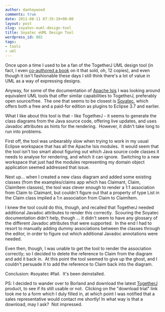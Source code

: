 ```yaml
---
author: danhaywood
comments: true
date: 2011-08-11 07:35:19+00:00
layout: post
slug: soyatec-euml-design-tool
title: Soyatec eUML Design Tool
wordpress_id: 802
tags:
- tools
- uml
---
```


Once upon a time I used to be a fan of the TogetherJ UML design tool (in fact, I even [co-authored a book](http://www.amazon.co.uk/Better-Software-Faster-Coad-Carmichael/dp/0130087521) on it that sold, oh, 12 copies), and even though it isn't fashionable these days I still think there's a lot of value in UML as a way of expressing designs.

Anyway, for some of the documentation of [Apache Isis](http://incubator.apache.org/isis) I was looking around equivalent UML tools that offer similar capabilities to TogetherJ, preferably open source/free.  The one that seems to be closest is [Soyatec](www.soyatec.com), which offers both a free and a paid-for edition as plugins to Eclipse 3.7 and earlier.

What I like about this tool is that - like TogetherJ - it seems to generate the class diagrams from the Java source code, offering live updates, and uses Javadoc attributes as hints for the rendering.  However, it didn't take long to run into problems.

<!-- more -->

First off, the tool was unbearably slow when trying to work in my usual Eclipse workspace that has all the Apache Isis modules.  It would seem that the tool isn't too smart about figuring out which Java source code classes it needs to analyse for rendering, and which it can ignore.  Switching to a new workspace that just had the modules representing my domain object application seemed addressed that issue.

Next up... when I created a new class diagram and added some existing classes (from the examples/claims app which has Claimant, Claim, ClaimItem classes), the tool was clever enough to render a 1:1 association from Claim to Claimant, but couldn't figure out that a property of type List<ClaimItem> in the Claim class implied a 1:n association from Claim to ClaimItem.

I knew the tool could do this, though, and recalled that TogetherJ needed additional Javadoc attributes to render this correctly.  Scouring the Soyatec documentation didn't help, though ... it didn't seem to have any glossary of the different Javadoc attributes that were supported.  In the end I had to resort to manually adding dummy associations between the classes through the editor, in order to figure out which additional Javadoc annotations were needed.

Even then, though, I was unable to get the tool to render the association correctly; so I decided to delete the reference to Claim from the diagram and add it back in.  At this point the tool seemed to give up the ghost, and I couldn't persuade it to add the reference to Claim back into the diagram.

Conclusion: #soyatec #fail.  It's been deinstalled.

PS: I decided to wander over to Borland and download the latest [TogetherJ](http://www.borland.com/us/products/together/index.aspx) product, to see if its still usable or not.  Clicking on the "download trial" link took me to a form which I duly filled in, at which point I was notified that a sales representative would contact me shortly! In what way is that a download, may I ask?  Not impressed.
